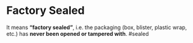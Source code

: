 # Factory Sealed

It means **“factory sealed”**, i.e. the packaging (box, blister, plastic wrap, etc.) has **never been opened or tampered with**. #sealed